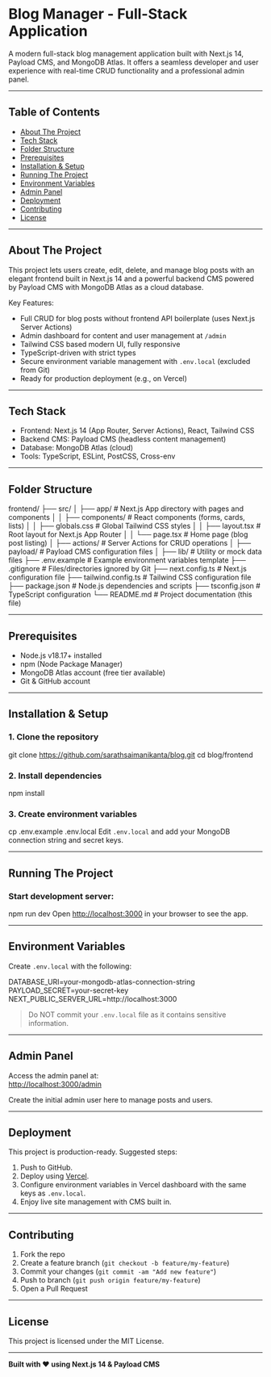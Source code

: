 # Blog Manager - Full-Stack Application

A modern full-stack blog management application built with Next.js 14, Payload CMS, and MongoDB Atlas. It offers a seamless developer and user experience with real-time CRUD functionality and a professional admin panel.

---

## Table of Contents
- [About The Project](#about-the-project)
- [Tech Stack](#tech-stack)
- [Folder Structure](#folder-structure)
- [Prerequisites](#prerequisites)
- [Installation & Setup](#installation--setup)
- [Running The Project](#running-the-project)
- [Environment Variables](#environment-variables)
- [Admin Panel](#admin-panel)
- [Deployment](#deployment)
- [Contributing](#contributing)
- [License](#license)

---

## About The Project
This project lets users create, edit, delete, and manage blog posts with an elegant frontend built in Next.js 14 and a powerful backend CMS powered by Payload CMS with MongoDB Atlas as a cloud database.

Key Features:
- Full CRUD for blog posts without frontend API boilerplate (uses Next.js Server Actions)
- Admin dashboard for content and user management at `/admin`
- Tailwind CSS based modern UI, fully responsive
- TypeScript-driven with strict types
- Secure environment variable management with `.env.local` (excluded from Git)
- Ready for production deployment (e.g., on Vercel)

---

## Tech Stack
- Frontend: Next.js 14 (App Router, Server Actions), React, Tailwind CSS
- Backend CMS: Payload CMS (headless content management)
- Database: MongoDB Atlas (cloud)
- Tools: TypeScript, ESLint, PostCSS, Cross-env

---

## Folder Structure
frontend/
├── src/
│ ├── app/ # Next.js App directory with pages and components
│ │ ├── components/ # React components (forms, cards, lists)
│ │ ├── globals.css # Global Tailwind CSS styles
│ │ ├── layout.tsx # Root layout for Next.js App Router
│ │ └── page.tsx # Home page (blog post listing)
│ ├── actions/ # Server Actions for CRUD operations
│ ├── payload/ # Payload CMS configuration files
│ ├── lib/ # Utility or mock data files
├── .env.example # Example environment variables template
├── .gitignore # Files/directories ignored by Git
├── next.config.ts # Next.js configuration file
├── tailwind.config.ts # Tailwind CSS configuration file
├── package.json # Node.js dependencies and scripts
├── tsconfig.json # TypeScript configuration
└── README.md # Project documentation (this file)

---

## Prerequisites
- Node.js v18.17+ installed
- npm (Node Package Manager)
- MongoDB Atlas account (free tier available)
- Git & GitHub account

---

## Installation & Setup

### 1. Clone the repository
git clone https://github.com/sarathsaimanikanta/blog.git
cd blog/frontend

### 2. Install dependencies
npm install

### 3. Create environment variables
cp .env.example .env.local
Edit `.env.local` and add your MongoDB connection string and secret keys.

---

## Running The Project

### Start development server:
npm run dev
Open [http://localhost:3000](http://localhost:3000) in your browser to see the app.

---

## Environment Variables

Create `.env.local` with the following:

DATABASE_URI=your-mongodb-atlas-connection-string
PAYLOAD_SECRET=your-secret-key
NEXT_PUBLIC_SERVER_URL=http://localhost:3000

> Do NOT commit your `.env.local` file as it contains sensitive information.

---

## Admin Panel

Access the admin panel at:  
[http://localhost:3000/admin](http://localhost:3000/admin)

Create the initial admin user here to manage posts and users.

---

## Deployment

This project is production-ready. Suggested steps:

1. Push to GitHub.
2. Deploy using [Vercel](https://vercel.com/).
3. Configure environment variables in Vercel dashboard with the same keys as `.env.local`.
4. Enjoy live site management with CMS built in.

---

## Contributing

1. Fork the repo
2. Create a feature branch (`git checkout -b feature/my-feature`)
3. Commit your changes (`git commit -am "Add new feature"`)
4. Push to branch (`git push origin feature/my-feature`)
5. Open a Pull Request

---

## License

This project is licensed under the MIT License.

---

**Built with ❤️ using Next.js 14 & Payload CMS**
